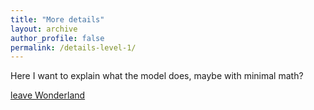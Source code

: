 ```yaml
---
title: "More details"
layout: archive
author_profile: false
permalink: /details-level-1/
---
```


Here I want to explain what the model does, maybe with minimal math?

[leave Wonderland](:/volatility-model/)

